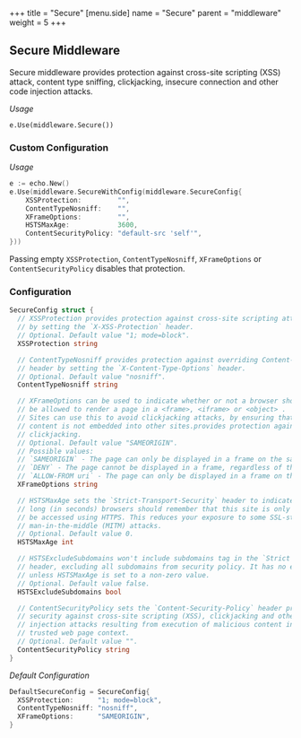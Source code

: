 +++
title = "Secure"
[menu.side]
  name = "Secure"
  parent = "middleware"
  weight = 5
+++

## Secure Middleware

Secure middleware provides protection against cross-site scripting (XSS) attack,
content type sniffing, clickjacking, insecure connection and other code injection
attacks.

*Usage*

`e.Use(middleware.Secure())`

### Custom Configuration

*Usage*

```go
e := echo.New()
e.Use(middleware.SecureWithConfig(middleware.SecureConfig{
	XSSProtection:         "",
	ContentTypeNosniff:    "",
	XFrameOptions:         "",
	HSTSMaxAge:            3600,
	ContentSecurityPolicy: "default-src 'self'",
}))
```

Passing empty `XSSProtection`, `ContentTypeNosniff`, `XFrameOptions` or `ContentSecurityPolicy`
disables that protection.

### Configuration

```go
SecureConfig struct {
  // XSSProtection provides protection against cross-site scripting attack (XSS)
  // by setting the `X-XSS-Protection` header.
  // Optional. Default value "1; mode=block".
  XSSProtection string

  // ContentTypeNosniff provides protection against overriding Content-Type
  // header by setting the `X-Content-Type-Options` header.
  // Optional. Default value "nosniff".
  ContentTypeNosniff string

  // XFrameOptions can be used to indicate whether or not a browser should
  // be allowed to render a page in a <frame>, <iframe> or <object> .
  // Sites can use this to avoid clickjacking attacks, by ensuring that their
  // content is not embedded into other sites.provides protection against
  // clickjacking.
  // Optional. Default value "SAMEORIGIN".
  // Possible values:
  // `SAMEORIGIN` - The page can only be displayed in a frame on the same origin as the page itself.
  // `DENY` - The page cannot be displayed in a frame, regardless of the site attempting to do so.
  // `ALLOW-FROM uri` - The page can only be displayed in a frame on the specified origin.
  XFrameOptions string

  // HSTSMaxAge sets the `Strict-Transport-Security` header to indicate how
  // long (in seconds) browsers should remember that this site is only to
  // be accessed using HTTPS. This reduces your exposure to some SSL-stripping
  // man-in-the-middle (MITM) attacks.
  // Optional. Default value 0.
  HSTSMaxAge int

  // HSTSExcludeSubdomains won't include subdomains tag in the `Strict Transport Security`
  // header, excluding all subdomains from security policy. It has no effect
  // unless HSTSMaxAge is set to a non-zero value.
  // Optional. Default value false.
  HSTSExcludeSubdomains bool

  // ContentSecurityPolicy sets the `Content-Security-Policy` header providing
  // security against cross-site scripting (XSS), clickjacking and other code
  // injection attacks resulting from execution of malicious content in the
  // trusted web page context.
  // Optional. Default value "".
  ContentSecurityPolicy string
}
```

*Default Configuration*

```go
DefaultSecureConfig = SecureConfig{
  XSSProtection:      "1; mode=block",
  ContentTypeNosniff: "nosniff",
  XFrameOptions:      "SAMEORIGIN",
}
```
